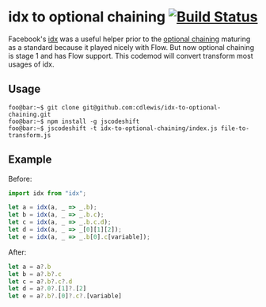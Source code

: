 # idx to optional chaining [![Build Status](https://travis-ci.com/cdlewis/idx-to-optional-chaining.svg?branch=master)](https://travis-ci.com/cdlewis/idx-to-optional-chaining)

Facebook's [idx](https://github.com/facebookincubator/idx) was a useful helper prior to the [optional chaining](https://github.com/tc39/proposal-optional-chaining) maturing as a standard because it
played nicely with Flow. But now optional chaining is stage 1 and has Flow support. This codemod
will convert transform most usages of idx.

## Usage

```console
foo@bar:~$ git clone git@github.com:cdlewis/idx-to-optional-chaining.git
foo@bar:~$ npm install -g jscodeshift
foo@bar:~$ jscodeshift -t idx-to-optional-chaining/index.js file-to-transform.js
```

## Example

Before:

```js
import idx from "idx";

let a = idx(a, _ => _.b);
let b = idx(a, _ => _.b.c);
let c = idx(a, _ => _.b.c.d);
let d = idx(a, _ => _[0][1][2]);
let e = idx(a, _ => _.b[0].c[variable]);
```

After:

```js
let a = a?.b
let b = a?.b?.c
let c = a?.b?.c?.d
let d = a?.0?.[1]?.[2]
let e = a?.b?.[0]?.c?.[variable]
```
